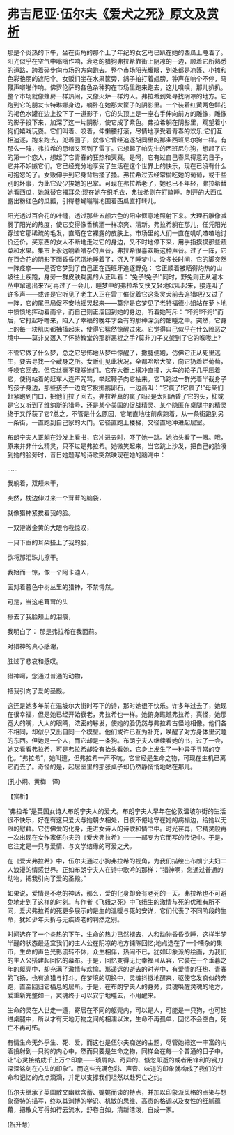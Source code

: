 # [弗吉尼亚·伍尔夫《爱犬之死》原文及赏析](https://www.vrrw.net/wx/12519.html)

那是个炎热的下午，坐在街角的那个上了年纪的女乞丐已趴在她的西瓜上睡着了。阳光似乎在空气中嗡嗡作响，衰老的猎狗弗拉希靠街上阴凉的一边，顺着它所熟悉的道路，跨着碎步向市场的方向跑去。整个市场阳光耀眼，到处都是凉篷、小摊和色彩艳丽的遮阳伞。女贩们坐在水果筐旁，鸽子拍打着翅膀，钟声在响个不停，马鞭声噼啪作响。佛罗伦萨的各色杂种狗在市场里跑来跑去，这儿嗅嗅，那儿扒扒。整个市场就像蜂房一样热闹，又像火炉一样灼人。弗拉希到处寻找阴凉的地方。它跑到它的朋友卡特琳娜身边，躺卧在她那大筐子的阴影里。一个装着红黄两色鲜花的褐色水罐在边上投下了一道影子，它的头顶上是一座右手伸向前方的雕像，雕像的影子投下来，加深了这一片阴影，使它成了紫色。弗拉希躺在阴影里，观望着小狗们嬉戏玩耍。它们叫着、咬着，伸懒腰打滚，尽情地享受着青春的欢乐;它们互相追逐，跑来跑去，兜着圈子，就像它曾经追逐胡同里的那条西班尼尔狗一样。有那么一阵，弗拉希的思绪又回到了雷丁。它想起了帕先生的西班尼尔狗，想起了它的第一个恋人，想起了它青春的狂热和天真。是呵，它有过自己春风得意的日子，它并不妒嫉它们。它已经充分地享受了生活在这个世界上的快乐，现在已没有什么可抱怨的了。女贩伸手到它身背后搔了搔。弗拉希过去经常偷吃她的葡萄，或干些别的坏事，为此它没少挨她的巴掌。可现在弗拉希老了，她也已不年轻，弗拉希替她看西瓜，她就替它搔耳朵;现在她在织毛衣，弗拉希则在打瞌睡。剖开的大西瓜露出粉红色的瓜瓤，引得苍蝇嗡嗡地围着西瓜直打转儿。

阳光透过百合花的叶缝，透过那些五颜六色的阳伞惬意地照射下来。大理石雕像减弱了阳光的热度，使它变得像香槟酒一样凉爽、清新。弗拉希躺在那儿，任凭阳光穿过它那稀疏的毛发，直晒在它裸露的皮肤上。市场里的人们一直在叽叽喳喳地讨价还价。买东西的女人不断地走过它的身边，又不时地停下来，用手指摸摸那些蔬菜和水果。集市上永远响着嘈杂的声音，弗拉希很喜欢听这种声音。过了一阵，它在百合花的阴影下面昏昏沉沉地睡着了，沉入了睡梦中。没多长时间，它的脚突然一阵痉挛——是否它梦到了自己正在西班牙追逐野兔： 它正顺着被晒得灼热的山坡往上疾跑，身旁一群皮肤黝黑的人正叫着：“兔子!兔子!”同时，野兔则正从灌木丛中窜逃出来?可再过了一会儿，睡梦中的弗拉希又快又轻地吠叫起来，接连叫了许多声——或许是它听见了老主人正在雷丁催促着它这条灵犬前去追猎吧?又过了一阵，它的尾巴局促不安地摇晃起来——莫非是它梦见了老特福德小姐站在萝卜地中愤愤地挥动着雨伞，而自己则正溜回到她的身边，听着她呵斥：“坏狗!坏狗!”而后，它打起呼噜来，陷入了幸福的晚年才会有的那种深沉的酣睡之中。突然，它身上的每一块肌肉都抽搐起来，使得它猛然惊醒过来。它觉得自己似乎在什么险恶之境中——莫非又落入了怀特教堂的那群恶棍之手?莫非刀子又架到了它的喉咙上?



不管它做了什么梦，总之它恐怖地从梦中惊醒了，撒腿便跑，仿佛它正从死里逃生，要去寻找一个藏身之所。女贩们见此状况，全都哈哈大笑，向它扔着烂葡萄，呼唤它回去。但它丝毫不理睬她们。它在大街上横冲直撞，大车的轮子几乎压着它，使得站着的赶车人连声咒骂，举起鞭子向它抽来。它飞跑过一群光着半截身子的孩子身边，那些孩子一边向它投掷鹅卵石，一边高叫：“它疯了!它疯了!”母亲们赶紧跑到门口，把他们拉了回去。弗拉希真的疯了吗?是太阳晒昏了它的头，抑或是它又听到了维纳斯的猎号，还是某个美国的促战精灵、某个隐匿在桌腿中的精灵终于又俘获了它?总之，不管是什么原因，它笔直地往前疾跑着，从一条街跑到另一条街，一直跑到自己家的大门。它径直跑上楼梯，又径直地冲进起居室。

布朗宁夫人正躺在沙发上看书，它冲进去时，吓了她一跳。她抬头看了一眼。哦，原来并非什么精灵，只不过是弗拉希。她微笑起来，当它跳上沙发，把自己的脸凑到她的脸旁时，昔日她题写的诗歌突然映现在她的脑海中：

……

我躺着，双颊未干，

突然，枕边伸过来一个茸茸的脑袋，

就像猎神紧挨着我的脸。

一双澄澈金黄的大眼令我惊叹，

一只下垂的耳朵搭上了我的脸，

欲将那泪珠儿擦干。

我始而一惊，像一个阿卡迪人，

面对着暮色中树丛里的猎神，不禁愕然。

可是，当这毛茸茸的头

擦去了我脸颊上的泪痕，

我明白了： 那是弗拉希在我面前。

对猎神的真心感谢，

胜过了悲哀和感叹。

猎神呵，您通过普通的动物，

把我引向了爱的圣殿。

这还是她多年前在温坡尔大街时写下的诗，那时她很不快乐。许多年过去了，她现在很幸福，但是她已经开始衰老，弗拉希也一样。她俯身瞧瞧弗拉希，真怪，她那宽大的嘴，大大的眼睛，浓密的鬈发，使她的脸仍然与弗拉希古怪地相像。他们各不相同，却似乎又出自同一个模型。他们或许已互为补充，唤醒了对方身体里沉睡的东西。但她是一个人，而它却是一条狗。布朗宁夫人继续看她的书，过了一会，她又看看弗拉希，可是弗拉希却没有抬头看她，它身上发生了一种异乎寻常的变化。“弗拉希”，她叫道，但弗拉希一声不吭。它曾经是生命之物，可现在生机已离它而去了。奇怪的是，起居室里的那张桌子却仍然静悄悄地站在那儿。

(孔小炯、黄梅　译)

【赏析】

“弗拉希”是英国女诗人布朗宁夫人的爱犬。布朗宁夫人早年在伦敦温坡尔街的生活很不快乐，好在有这只爱犬与她朝夕相处，日夜不倦地守在她的病榻边，给她以无限的慰藉。它仿佛爱的化身，走进女诗人的诗歌和情书中。时光荏苒，它精灵般再一次出现在女作家伍尔夫的《爱犬弗拉希》——一部专为它而写的传记中。于是，它注定是一只与爱情、与文学结缘的可爱之犬。

在《爱犬弗拉希》中，伍尔夫通过小狗弗拉希的视角，为我们描绘出布朗宁夫妇二人浪漫的情感世界。正如布朗宁夫人在诗中歌吟的那样：“猎神啊，您通过普通的动物，把我引向了爱的圣殿。”

如果说，爱情是不老的神话，那么，爱的化身却会有老死的一天。弗拉希也不可避免地走到了这样的时刻。与作者《飞蛾之死》中飞蛾生的激情与死的优雅有所不同，爱犬弗拉希的死更多展示的是生的温暖与死的安详，它们代表了不同阶段的生命，犹如少年夭折与无疾终老的判然之别。

时间选在了一个炎热的下午，生命的热力已然褪去，人和动物昏昏欲睡，这样半梦半醒的状态最适宜我们的主人公在阴凉的地方铺陈回忆;地点选在了一个嘈杂的集市，生命的声色光影流转不休，众生相伴，热闹不已，犹如印象派的绘画，为我们的主人公搭建起回忆的幕布。于是，回忆变得无比幸福且从容，它装在一个垂暮之年的躯壳中，却充满了激情与欢愉。那遥远的逝去的时光中，有爱情的狂热、青春的飞扬，也有追猎与打斗。在梦境的切换中，灵魂抖擞地醒来，驱使它发疯似的奔跑，直至回归它栖息的居所。于是，在布朗宁夫人的身旁，灵魂唤醒灵魂的地方，爱重新完整如一，灵魂终于可以安宁地睡去，不用醒来。

生命的灵在人世走一遭，寄居在不同的躯壳内，可以是人，可能是一只狗，也可钻进桌腿中，所以才有天地万物之间的相濡以沫，生命不再孤单，回忆不会空白，死亡不再可怖。

有情生命无外乎生、死、爱，而这也是伍尔夫痴迷的主题，尽管她把这一丰富的内涵投射到一只狗的内心中，然而只要是生命之物，同样会在每一个普通的日子中，让“心灵接纳成千上万个印象——琐屑的、奇异的、倏忽即逝的或者用锋利的钢刀深深铭刻在心头的印象”。而这些充满色彩、声音、味道的印象就构成了我们的生命和记忆的点点滴滴，并足以支撑我们坦然以赴死亡之约。

伍尔夫继承了英国散文幽默含蓄、娓娓而谈的特点，并加以印象派风格的点染与想象奇特的描写，终以其渊博的学识、机敏的思维、高贵的格调以及女性的细腻蕴藉，把散文写得如行云流水，舒卷自如，清新活泼，自成一家。

(祝升慧)

